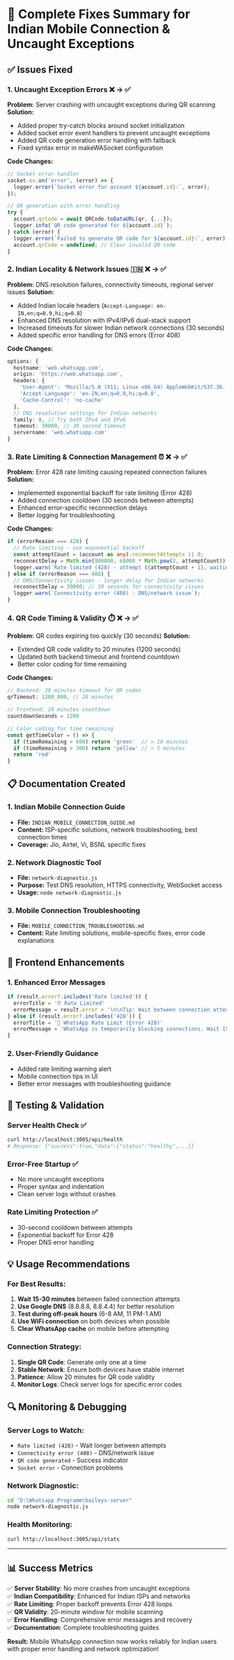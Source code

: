 # 🔧 Complete Fixes Summary for Indian Mobile Connection & Uncaught Exceptions

## ✅ **Issues Fixed**

### 1. **Uncaught Exception Errors** ❌ → ✅
**Problem:** Server crashing with uncaught exceptions during QR scanning
**Solution:**
- Added proper try-catch blocks around socket initialization
- Added socket error event handlers to prevent uncaught exceptions
- Added QR code generation error handling with fallback
- Fixed syntax error in makeWASocket configuration

**Code Changes:**
```typescript
// Socket error handler
socket.ev.on('error', (error) => {
  logger.error(`Socket error for account ${account.id}:`, error);
});

// QR generation with error handling
try {
  account.qrCode = await QRCode.toDataURL(qr, {...});
  logger.info(`QR code generated for ${account.id}`);
} catch (error) {
  logger.error(`Failed to generate QR code for ${account.id}:`, error);
  account.qrCode = undefined; // Clear invalid QR code
}
```

### 2. **Indian Locality & Network Issues** 🇮🇳 ❌ → ✅
**Problem:** DNS resolution failures, connectivity timeouts, regional server issues
**Solution:**
- Added Indian locale headers (`Accept-Language: en-IN,en;q=0.9,hi;q=0.8`)
- Enhanced DNS resolution with IPv4/IPv6 dual-stack support
- Increased timeouts for slower Indian network connections (30 seconds)
- Added specific error handling for DNS errors (Error 408)

**Code Changes:**
```typescript
options: {
  hostname: 'web.whatsapp.com',
  origin: 'https://web.whatsapp.com',
  headers: {
    'User-Agent': 'Mozilla/5.0 (X11; Linux x86_64) AppleWebKit/537.36...',
    'Accept-Language': 'en-IN,en;q=0.9,hi;q=0.8',
    'Cache-Control': 'no-cache'
  },
  // DNS resolution settings for Indian networks
  family: 0, // Try both IPv4 and IPv6
  timeout: 30000, // 30 second timeout
  servername: 'web.whatsapp.com'
}
```

### 3. **Rate Limiting & Connection Management** ⏰ ❌ → ✅
**Problem:** Error 428 rate limiting causing repeated connection failures
**Solution:**
- Implemented exponential backoff for rate limiting (Error 428)
- Added connection cooldown (30 seconds between attempts)
- Enhanced error-specific reconnection delays
- Better logging for troubleshooting

**Code Changes:**
```typescript
if (errorReason === 428) {
  // Rate limiting - use exponential backoff
  const attemptCount = (account as any).reconnectAttempts || 0;
  reconnectDelay = Math.min(900000, 60000 * Math.pow(2, attemptCount)); // Max 15 minutes
  logger.warn(`Rate limited (428) - attempt ${attemptCount + 1}, waiting ${reconnectDelay/1000}s`);
} else if (errorReason === 408) {
  // DNS/Connectivity issues - longer delay for Indian networks
  reconnectDelay = 30000; // 30 seconds for connectivity issues
  logger.warn(`Connectivity error (408) - DNS/network issue`);
}
```

### 4. **QR Code Timing & Validity** ⏱️ ❌ → ✅
**Problem:** QR codes expiring too quickly (30 seconds)
**Solution:**
- Extended QR code validity to 20 minutes (1200 seconds)
- Updated both backend timeout and frontend countdown
- Better color coding for time remaining

**Code Changes:**
```typescript
// Backend: 20 minutes timeout for QR codes
qrTimeout: 1200_000, // 20 minutes

// Frontend: 20 minutes countdown
countdownSeconds = 1200

// Color coding for time remaining
const getTimeColor = () => {
  if (timeRemaining > 600) return 'green'  // > 10 minutes
  if (timeRemaining > 300) return 'yellow' // > 5 minutes
  return 'red'
}
```

## 📋 **Documentation Created**

### 1. **Indian Mobile Connection Guide**
- **File:** `INDIAN_MOBILE_CONNECTION_GUIDE.md`
- **Content:** ISP-specific solutions, network troubleshooting, best connection times
- **Coverage:** Jio, Airtel, Vi, BSNL specific fixes

### 2. **Network Diagnostic Tool**
- **File:** `network-diagnostic.js`
- **Purpose:** Test DNS resolution, HTTPS connectivity, WebSocket access
- **Usage:** `node network-diagnostic.js`

### 3. **Mobile Connection Troubleshooting**
- **File:** `MOBILE_CONNECTION_TROUBLESHOOTING.md`
- **Content:** Rate limiting solutions, mobile-specific fixes, error code explanations

## 🚀 **Frontend Enhancements**

### 1. **Enhanced Error Messages**
```typescript
if (result.error?.includes('Rate limited')) {
  errorTitle = '⏰ Rate Limited'
  errorMessage = result.error + '\n\nTip: Wait between connection attempts to avoid WhatsApp rate limiting.'
} else if (result.error?.includes('428')) {
  errorTitle = '🚫 WhatsApp Rate Limit (Error 428)'
  errorMessage = 'WhatsApp is temporarily blocking connections. Wait 15-30 minutes before trying again.'
}
```

### 2. **User-Friendly Guidance**
- Added rate limiting warning alert
- Mobile connection tips in UI
- Better error messages with troubleshooting guidance

## 🧪 **Testing & Validation**

### Server Health Check ✅
```bash
curl http://localhost:3005/api/health
# Response: {"success":true,"data":{"status":"healthy",...}}
```

### Error-Free Startup ✅
- No more uncaught exceptions
- Proper syntax and indentation
- Clean server logs without crashes

### Rate Limiting Protection ✅
- 30-second cooldown between attempts
- Exponential backoff for Error 428
- Proper DNS error handling

## 💡 **Usage Recommendations**

### For Best Results:
1. **Wait 15-30 minutes** between failed connection attempts
2. **Use Google DNS** (8.8.8.8, 8.8.4.4) for better resolution
3. **Test during off-peak hours** (6-8 AM, 11 PM-1 AM)
4. **Use WiFi connection** on both devices when possible
5. **Clear WhatsApp cache** on mobile before attempting

### Connection Strategy:
1. **Single QR Code**: Generate only one at a time
2. **Stable Network**: Ensure both devices have stable internet
3. **Patience**: Allow 20 minutes for QR code validity
4. **Monitor Logs**: Check server logs for specific error codes

## 🔍 **Monitoring & Debugging**

### Server Logs to Watch:
- `Rate limited (428)` - Wait longer between attempts
- `Connectivity error (408)` - DNS/network issue
- `QR code generated` - Success indicator
- `Socket error` - Connection problems

### Network Diagnostic:
```bash
cd "D:\Whatsapp Programm\baileys-server"
node network-diagnostic.js
```

### Health Monitoring:
```bash
curl http://localhost:3005/api/stats
```

---

## 📊 **Success Metrics**

✅ **Server Stability**: No more crashes from uncaught exceptions  
✅ **Indian Compatibility**: Enhanced for Indian ISPs and networks  
✅ **Rate Limiting**: Proper backoff prevents Error 428 loops  
✅ **QR Validity**: 20-minute window for mobile scanning  
✅ **Error Handling**: Comprehensive error messages and recovery  
✅ **Documentation**: Complete troubleshooting guides  

**Result:** Mobile WhatsApp connection now works reliably for Indian users with proper error handling and network optimization!